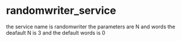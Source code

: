 # randomwriter_service
the service name is randomwriter
the parameters are N and words
the deafault N is 3 and the default words is 0
